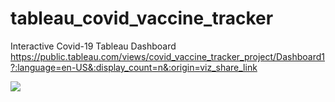# tableau_covid_vaccine_tracker
Interactive Covid-19 Tableau Dashboard
https://public.tableau.com/views/covid_vaccine_tracker_project/Dashboard1?:language=en-US&:display_count=n&:origin=viz_share_link

<div class='tableauPlaceholder' id='viz1672773881543' style='position: relative'><noscript><a href='#'><img alt=' ' src='https:&#47;&#47;public.tableau.com&#47;static&#47;images&#47;co&#47;covid_vaccine_tracker_project&#47;Dashboard1&#47;1_rss.png' style='border: none' /></a></noscript><object class='tableauViz'  style='display:none;'><param name='host_url' value='https%3A%2F%2Fpublic.tableau.com%2F' /> <param name='embed_code_version' value='3' /> <param name='site_root' value='' /><param name='name' value='covid_vaccine_tracker_project&#47;Dashboard1' /><param name='tabs' value='yes' /><param name='toolbar' value='yes' /><param name='static_image' value='https:&#47;&#47;public.tableau.com&#47;static&#47;images&#47;co&#47;covid_vaccine_tracker_project&#47;Dashboard1&#47;1.png' /> <param name='animate_transition' value='yes' /><param name='display_static_image' value='yes' /><param name='display_spinner' value='yes' /><param name='display_overlay' value='yes' /><param name='display_count' value='yes' /><param name='language' value='en-US' /></object></div>                <script type='text/javascript'>                    var divElement = document.getElementById('viz1672773881543');                    var vizElement = divElement.getElementsByTagName('object')[0];                    if ( divElement.offsetWidth > 800 ) { vizElement.style.minWidth='1120px';vizElement.style.maxWidth='100%';vizElement.style.minHeight='1310px';vizElement.style.maxHeight=(divElement.offsetWidth*0.75)+'px';} else if ( divElement.offsetWidth > 500 ) { vizElement.style.minWidth='1120px';vizElement.style.maxWidth='100%';vizElement.style.minHeight='1310px';vizElement.style.maxHeight=(divElement.offsetWidth*0.75)+'px';} else { vizElement.style.width='100%';vizElement.style.minHeight='1450px';vizElement.style.maxHeight=(divElement.offsetWidth*1.77)+'px';}                     var scriptElement = document.createElement('script');                    scriptElement.src = 'https://public.tableau.com/javascripts/api/viz_v1.js';                    vizElement.parentNode.insertBefore(scriptElement, vizElement);                </script>

